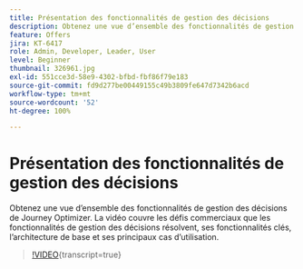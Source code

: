```yaml
---
title: Présentation des fonctionnalités de gestion des décisions
description: Obtenez une vue d’ensemble des fonctionnalités de gestion des décisions de Journey Optimizer.
feature: Offers
jira: KT-6417
role: Admin, Developer, Leader, User
level: Beginner
thumbnail: 326961.jpg
exl-id: 551cce3d-58e9-4302-bfbd-fbf86f79e183
source-git-commit: fd9d277be00449155c49b3809fe647d7342b6acd
workflow-type: tm+mt
source-wordcount: '52'
ht-degree: 100%

---
```


# Présentation des fonctionnalités de gestion des décisions

Obtenez une vue d’ensemble des fonctionnalités de gestion des décisions de Journey Optimizer. La vidéo couvre les défis commerciaux que les fonctionnalités de gestion des décisions résolvent, ses fonctionnalités clés, l’architecture de base et ses principaux cas d’utilisation.


>[!VIDEO](https://video.tv.adobe.com/v/326961?quality=12&learn=on){transcript=true}
